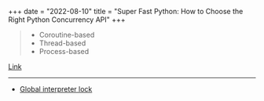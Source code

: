 +++
date = "2022-08-10"
title = "Super Fast Python: How to Choose the Right Python Concurrency API"
+++

> * Coroutine-based
> * Thread-based
> * Process-based

[Link](https://superfastpython.com/python-concurrency-choose-api/)

---

* [Global interpreter lock](https://en.wikipedia.org/wiki/Global_interpreter_lock)
